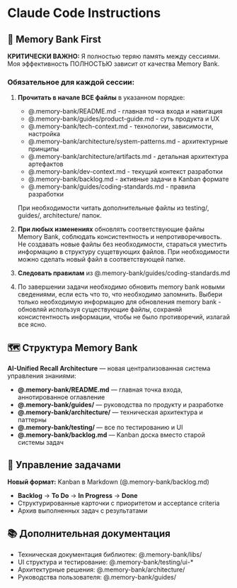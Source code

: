 # Claude Code Instructions

## 🧠 Memory Bank First

**КРИТИЧЕСКИ ВАЖНО:** Я полностью теряю память между сессиями. Моя эффективность ПОЛНОСТЬЮ зависит от качества Memory
Bank.

### Обязательное для каждой сессии:

1. **Прочитать в начале ВСЕ файлы** в указанном порядке:
    - @.memory-bank/README.md - главная точка входа и навигация
    - @.memory-bank/guides/product-guide.md - суть продукта и UX
    - @.memory-bank/tech-context.md - технологии, зависимости, настройка
    - @.memory-bank/architecture/system-patterns.md - архитектурные принципы
    - @.memory-bank/architecture/artifacts.md - детальная архитектура артефактов
    - @.memory-bank/dev-context.md - текущий контекст разработки
    - @.memory-bank/backlog.md - активные задачи в Kanban формате
    - @.memory-bank/guides/coding-standards.md - правила разработки
      
   При необходимости читать дополнительные файлы из testing/, guides/, architecture/ папок.

2. **При любых изменениях** обновлять соответствующие файлы Memory Bank, соблюдать консистентность и непротиворечивость.
   Не создавать новые файлы без необходимости, стараться уместить информацию в структуру сущетвующих файлов. При
   необходимости можно сделать новый файл в соответствующей папке.
3. **Следовать правилам** из @.memory-bank/guides/coding-standards.md

4. По завершении задачи необходимо обновить memory bank новыми сведениями, если есть что то, что необходимо запомнить.
   Выбери только необходимую информацию для обновления memory bank - обновляй используя существующие файлы, сохраняй
   консистентность информации, чтобы не было противоречий, излагай все ясно.

## 🗺️ Структура Memory Bank

**AI-Unified Recall Architecture** — новая централизованная система управления знаниями:

- **@.memory-bank/README.md** — главная точка входа, аннотированное оглавление
- **@.memory-bank/guides/** — руководства по продукту и разработке
- **@.memory-bank/architecture/** — техническая архитектура и паттерны  
- **@.memory-bank/testing/** — все по тестированию и UI
- **@.memory-bank/backlog.md** — Kanban доска вместо старой системы задач

## 🔄 Управление задачами

**Новый формат:** Kanban в Markdown (@.memory-bank/backlog.md)
- **Backlog** → **To Do** → **In Progress** → **Done**
- Структурированные карточки с приоритетом и acceptance criteria
- Архив выполненных задач с результатами

## 📚 Дополнительная документация

* Техническая документация библиотек: @.memory-bank/libs/
* UI структура и тестирование: @.memory-bank/testing/ui-*
* Архитектурные решения: @.memory-bank/architecture/
* Руководства пользователя: @.memory-bank/guides/
